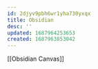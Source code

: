 ```yaml
---
id: 2djyv9pbh6wr1yha730yxqx
title: Obsidian
desc: ''
updated: 1687964253653
created: 1687963853042
---
```


[[Obsidian Canvas]]
